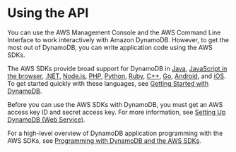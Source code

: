 # Using the API<a name="Using.API"></a>

 You can use the AWS Management Console and the AWS Command Line Interface to work interactively with Amazon DynamoDB\. However, to get the most out of DynamoDB, you can write application code using the AWS SDKs\.

The AWS SDKs provide broad support for DynamoDB in [ Java](https://aws.amazon.com/sdk-for-java), [JavaScript in the browser](https://aws.amazon.com/sdk-for-browser), [\.NET](https://aws.amazon.com/sdk-for-net), [Node\.js](https://aws.amazon.com/sdk-for-node-js), [PHP](https://aws.amazon.com/sdk-for-php), [Python](https://aws.amazon.com/sdk-for-python), [Ruby](https://aws.amazon.com/sdk-for-ruby), [C\+\+](https://aws.amazon.com/sdk-for-cpp), [Go](https://aws.amazon.com/sdk-for-go), [Android](https://aws.amazon.com/mobile/sdk/), and [iOS](https://aws.amazon.com/mobile/sdk/)\. To get started quickly with these languages, see [Getting Started with DynamoDB](GettingStarted.md)\.

Before you can use the AWS SDKs with DynamoDB, you must get an AWS access key ID and secret access key\. For more information, see [Setting Up DynamoDB \(Web Service\)](SettingUp.DynamoWebService.md)\. 

 For a high\-level overview of DynamoDB application programming with the AWS SDKs, see [Programming with DynamoDB and the AWS SDKs](Programming.md)\. 